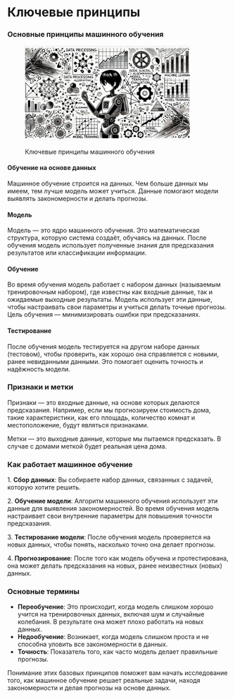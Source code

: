 # Ключевые принципы

### Основные принципы машинного обучения

<div align="left"><figure><img src="../../.gitbook/assets/image (30).png" alt="" width="375"><figcaption><p>Ключевые принципы машинного обучения</p></figcaption></figure></div>

#### Обучение на основе данных

Машинное обучение строится на данных. Чем больше данных мы имеем, тем лучше модель может учиться. Данные помогают модели выявлять закономерности и делать прогнозы.

#### Модель

Модель — это ядро машинного обучения. Это математическая структура, которую система создаёт, обучаясь на данных. После обучения модель использует полученные знания для предсказания результатов или классификации информации.

#### Обучение

Во время обучения модель работает с набором данных (называемым тренировочным набором), где известны как входные данные, так и ожидаемые выходные результаты. Модель использует эти данные, чтобы настраивать свои параметры и учиться делать точные прогнозы. Цель обучения — минимизировать ошибки при предсказаниях.

#### Тестирование

После обучения модель тестируется на другом наборе данных (тестовом), чтобы проверить, как хорошо она справляется с новыми, ранее невиданными данными. Это помогает оценить точность и надёжность модели.

### Признаки и метки

Признаки — это входные данные, на основе которых делаются предсказания. Например, если мы прогнозируем стоимость дома, такие характеристики, как его площадь, количество комнат и местоположение, будут являться признаками.

Метки — это выходные данные, которые мы пытаемся предсказать. В случае с домами меткой будет реальная цена дома.

### Как работает машинное обучение

1\. **Сбор данных**: Вы собираете набор данных, связанных с задачей, которую хотите решить.

2\. **Обучение модели**: Алгоритм машинного обучения использует эти данные для выявления закономерностей. Во время обучения модель настраивает свои внутренние параметры для повышения точности предсказания.

3\. **Тестирование модели**: После обучения модель проверяется на новых данных, чтобы понять, насколько точно она делает прогнозы.

4\. **Прогнозирование**: После того как модель обучена и протестирована, она может делать предсказания на новых, ранее неизвестных (новых) данных.

### Основные термины

* **Переобучение**: Это происходит, когда модель слишком хорошо учится на тренировочных данных, включая шум и случайные колебания. В результате она может плохо работать на новых данных.
* **Недообучение**: Возникает, когда модель слишком проста и не способна уловить все закономерности в данных.
* **Точность**: Показатель того, как часто модель делает правильные прогнозы.

Понимание этих базовых принципов поможет вам начать исследование того, как машинное обучение решает реальные задачи, находя закономерности и делая прогнозы на основе данных.
